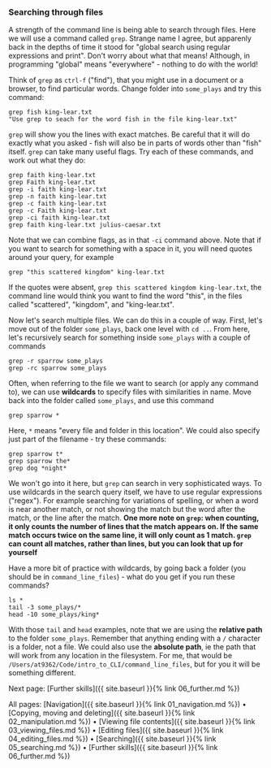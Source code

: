 ### Searching through files

A strength of the command line is being able to search through files. Here we will use a command called `grep`. Strange name I agree, but apparenly back in the depths of time it stood for "global search using regular expressions and print". Don't worry about what that means! Although, in programming "global" means "everywhere" - nothing to do with the world!

Think of `grep` as `ctrl-f` ("find"), that you might use in a document or a browser, to find particular words. Change folder into `some_plays` and try this command: 

```
grep fish king-lear.txt
"Use grep to seach for the word fish in the file king-lear.txt"
```

`grep` will show you the lines with exact matches. Be careful that it will do exactly what you asked - fish will also be in parts of words other than "fish" itself. `grep` can take many useful flags. Try each of these commands, and work out what they do:

```
grep faith king-lear.txt
grep Faith king-lear.txt
grep -i faith king-lear.txt
grep -n faith king-lear.txt
grep -c faith king-lear.txt
grep -c Faith king-lear.txt
grep -ci faith king-lear.txt
grep faith king-lear.txt julius-caesar.txt
```

Note that we can combine flags, as in that `-ci` command above. Note that if you want to search for something with a space in it, you will need quotes around your query, for example

```
grep "this scattered kingdom" king-lear.txt
```

If the quotes were absent, `grep this scattered kingdom king-lear.txt`, the command line would think you want to find the word "this", in the files called "scattered", "kingdom", and "king-lear.txt".

Now let's search multiple files. We can do this in a couple of way. First, let's move out of the folder `some_plays`, back one level with `cd ..`. From here, let's recursively search for something inside `some_plays` with a couple of commands

```
grep -r sparrow some_plays
grep -rc sparrow some_plays
```

Often, when referring to the file we want to search (or apply any command to), we can use **wildcards** to specify files with similarities in name. Move back into the folder called `some_plays`, and use this command

```
grep sparrow *
```

Here, `*` means "every file and folder in this location". We could also specify just part of the filename - try these commands:

```
grep sparrow t*
grep sparrow the*
grep dog *night*
```

We won't go into it here, but `grep` can search in very sophisticated ways. To use wildcards in the search query itself, we have to use regular expressions ("regex"). For example searching for variations of spelling, or when a word is near another match, or not showing the match but the word after the match, or the line after the match. **One more note on `grep`: when counting, it only counts the number of __lines__ that the match appears on. If the same match occurs twice on the same line, it will only count as 1 match. `grep` can count all matches, rather than lines, but you can look that up for yourself**

Have a more bit of practice with wildcards, by going back a folder (you should be in `command_line_files`) - what do you get if you run these commands?

```
ls *
tail -3 some_plays/*
head -10 some_plays/king*
```

With those `tail` and `head` examples, note that we are using the **relative path** to the folder `some_plays`. Remember that anything ending with a `/` character is a folder, not a file. We could also use the **absolute path**, ie the path that will work from any location in the filesystem. For me, that would be `/Users/at9362/Code/intro_to_CLI/command_line_files`, but for you it will be something different.

Next page: [Further skills]({{ site.baseurl }}{% link 06_further.md %})

All pages: [Navigation]({{ site.baseurl }}{% link 01_navigation.md %}) • [Copying, moving and deleting]({{ site.baseurl }}{% link 02_manipulation.md %}) • [Viewing file contents]({{ site.baseurl }}{% link 03_viewing_files.md %}) • [Editing files]({{ site.baseurl }}{% link 04_editing_files.md %}) • [Searching]({{ site.baseurl }}{% link 05_searching.md %}) • [Further skills]({{ site.baseurl }}{% link 06_further.md %})
